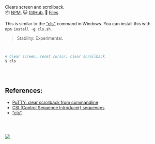 Clears screen and scrollback.<br>
:package: [NPM](https://www.npmjs.com/package/cls.sh),
:smiley_cat: [GitHub](https://github.com/orgs/nodef/packages?repo_name=cls.sh),
:scroll: [Files](https://unpkg.com/cls.sh/).

This is similar to the ["cls"] command in Windows. You can install this with
`npm install -g cls.sh`.

> Stability: Experimental.

<br>

```bash
# Clear screen, reset cursor, clear scrollback
$ cls
```

<br>
<br>


## References:

- [PuTTY: clear scrollback from commandline](https://superuser.com/a/889825/305990)
- [CSI (Control Sequence Introducer) sequences](https://en.wikipedia.org/wiki/ANSI_escape_code#CSI_(Control_Sequence_Introducer)_sequences)
- ["cls"]

<br>
<br>

[![](https://img.youtube.com/vi/gUHejU7qyv8/maxresdefault.jpg)](https://www.youtube.com/watch?v=gUHejU7qyv8)

["cls"]: https://ss64.com/nt/cls.html
